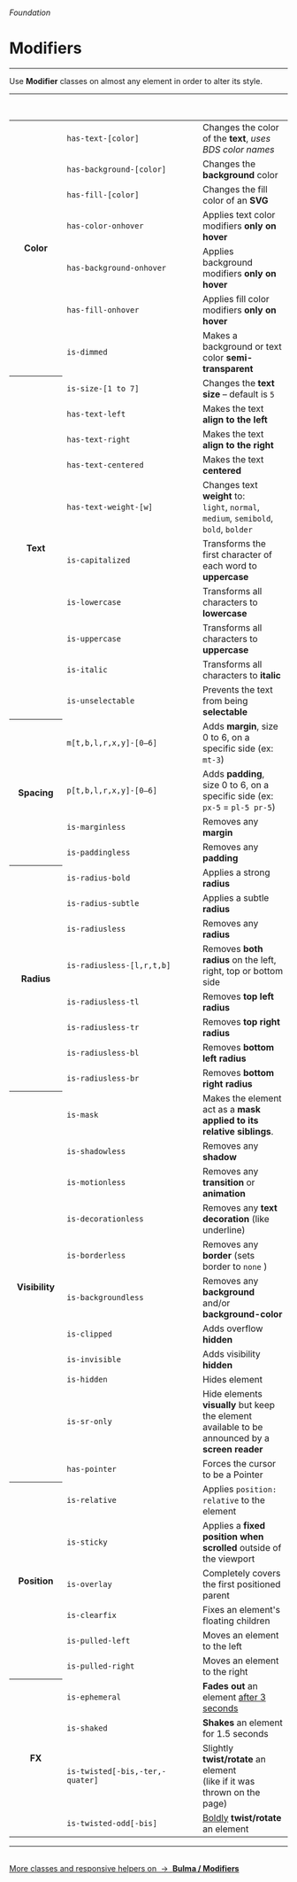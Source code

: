 <h6 class="is-uppercase has-text-grey has-text-weight-medium is-size-6 is-size-7-mobile">Foundation</h6>
<h1 class="title"><span class="is-size-2-mobile">Modifiers</span></h1>
<hr class="is-visible is-size-3">
<p class="is-size-4 has-text-dark">
    Use <strong>Modifier</strong> classes on almost any element in order to alter its style.
</p>
<hr class="is-visible is-size-3"><br>

<table class="table is-bordered">
    <tbody>
        <tr>
            <th rowspan="7">Color</th>
            <td><code>has-text-[color]</code></td>
            <td>Changes the color of the <strong>text</strong>, <i>uses BDS color names</i></td>
        </tr>
        <tr>
            <td style="width: 230px;"><code>has-background-[color]</code></td>
            <td>Changes the <strong>background</strong> color</td>
        </tr>
        <tr>
            <td><code>has-fill-[color]</code></td>
            <td>Changes the fill color of an <strong>SVG</strong></td>
        </tr>
        <tr>
            <td><code>has-color-onhover</code></td>
            <td>Applies text color modifiers <strong class="has-text-primary has-color-onhover">only on hover</strong></td>
        </tr>
        <tr>
            <td><code>has-background-onhover</code></td>
            <td>Applies background modifiers <strong class="has-background-primary-gradient-light has-background-onhover">only on hover</strong></td>
        </tr>
        <tr>
            <td><code>has-fill-onhover</code></td>
            <td>Applies fill color modifiers <strong>only on hover</strong></td>
        </tr>
        <tr>
            <td><code>is-dimmed</code></td>
            <td>Makes a background or text color <strong>semi-transparent</strong></td>
        </tr>
        <tr>
            <th rowspan="10">Text</th>
            <td><code>is-size-[1 to 7]</code></td>
            <td>Changes the <strong>text size</strong> – default is <code>5</code></td>
        </tr>
        <tr>
            <td><code>has-text-left</code></td>
            <td>Makes the text <strong>align to the left</strong></td>
        </tr>
        <tr>
            <td><code>has-text-right</code></td>
            <td>Makes the text <strong>align to the right</strong></td>
        </tr>
        <tr>
            <td><code>has-text-centered</code></td>
            <td>Makes the text <strong>centered</strong></td>
        </tr>
        <tr>
            <td><code>has-text-weight-[w]</code></td>
            <td>Changes text <strong>weight</strong> to:<br><code>light</code>, <code>normal</code>, <code>medium</code>, <code>semibold</code>, <code>bold</code>, <code>bolder</code></td>
        </tr>
        <tr>
            <td><code>is-capitalized</code></td>
            <td>Transforms the first character of each word to <strong>uppercase</strong></td>
        </tr>
        <tr>
            <td><code>is-lowercase</code></td>
            <td>Transforms all characters to <strong>lowercase</strong></td>
        </tr>
        <tr>
            <td><code>is-uppercase</code></td>
            <td>Transforms all characters to <strong>uppercase</strong></td>
        </tr>
        <tr>
            <td><code>is-italic</code></td>
            <td>Transforms all characters to <strong>italic</strong></td>
        </tr>
        <tr>
            <td><code>is-unselectable</code></td>
            <td>Prevents the text from being <strong>selectable</strong></td>
        </tr>
        <tr>
            <th rowspan="4">Spacing</th>
            <td><code>m[t,b,l,r,x,y]-[0–6]</code></td>
            <td>Adds <strong>margin</strong>, size 0 to 6, on a specific side (ex: <code>mt-3</code>)</td>
        </tr>
        <tr>
            <td><code>p[t,b,l,r,x,y]-[0–6]</code></td>
            <td>Adds <strong>padding</strong>, size 0 to 6, on a specific side (ex: <code>px-5</code> = <code>pl-5 pr-5</code>)</td>
        </tr>
        <tr>
            <td><code>is-marginless</code></td>
            <td>Removes any <strong>margin</strong></td>
        </tr>
        <tr>
            <td><code>is-paddingless</code></td>
            <td>Removes any <strong>padding</strong></td>
        </tr>
        <tr>
            <th rowspan="8">Radius</th>
            <td><code>is-radius-bold</code></td>
            <td>Applies a strong <strong>radius</strong></td>
        </tr>
        <tr>
            <td><code>is-radius-subtle</code></td>
            <td>Applies a subtle <strong>radius</strong></td>
        </tr>
        <tr>
            <td><code>is-radiusless</code></td>
            <td>Removes any <strong>radius</strong></td>
        </tr>
        <tr>
            <td><code>is-radiusless-[l,r,t,b]</code></td>
            <td>Removes <strong>both radius</strong> on the left, right, top or bottom side</td>
        </tr>
        <tr>
            <td><code>is-radiusless-tl</code></td>
            <td>Removes <strong>top left radius</strong></td>
        </tr>
        <tr>
            <td><code>is-radiusless-tr</code></td>
            <td>Removes <strong>top right radius</strong></td>
        </tr>
        <tr>
            <td><code>is-radiusless-bl</code></td>
            <td>Removes <strong>bottom left radius</strong></td>
        </tr>
        <tr>
            <td><code>is-radiusless-br</code></td>
            <td>Removes <strong>bottom right radius</strong></td>
        </tr>
        <tr>
            <th rowspan="11">Visibility</th>
            <td><code>is-mask</code></td>
            <td>Makes the element act as a <strong>mask applied to its relative siblings</strong>.</td>
        </tr>
        <tr>
            <td><code>is-shadowless</code></td>
            <td>Removes any <strong>shadow</strong></td>
        </tr>
        <tr>
            <td><code>is-motionless</code></td>
            <td>Removes any <strong>transition</strong> or <strong>animation</strong></td>
        </tr>
        <tr>
            <td><code>is-decorationless</code></td>
            <td>Removes any <strong>text decoration</strong> (like underline)</td>
        </tr>
        <tr>
            <td><code>is-borderless</code></td>
            <td>Removes any <strong>border</strong> (sets border to <code>none</code> )</td>
        </tr>
        <tr>
            <td><code>is-backgroundless</code></td>
            <td>Removes any <strong>background</strong> and/or <strong>background-color</strong></td>
        </tr>
        <tr>
            <td><code>is-clipped</code></td>
            <td>Adds overflow <strong>hidden</strong></td>
        </tr>
        <tr>
            <td><code>is-invisible</code></td>
            <td>Adds visibility <strong>hidden</strong></td>
        </tr>
        <tr>
            <td><code>is-hidden</code></td>
            <td>Hides element</td>
        </tr>
        <tr>
            <td><code>is-sr-only</code></td>
            <td>Hide elements <strong>visually</strong> but keep the element available to be announced by a <strong>screen reader</strong></td>
        </tr>
        <tr>
            <td><code>has-pointer</code></td>
            <td>Forces the cursor to be a Pointer</td>
        </tr>
        <tr>
            <th rowspan="6" style="width: 5rem;">Position</th>
            <td style="width: 14rem;"><code>is-relative</code></td>
            <td>Applies <code>position: relative</code> to the element</td>
        </tr>
        <tr>
            <td><code>is-sticky</code></td>
            <td>Applies a <strong>fixed position when scrolled</strong> outside of the viewport</td>
        </tr>
        <tr>
            <td><code>is-overlay</code></td>
            <td>Completely covers the first positioned parent</td>
        </tr>
        <tr>
            <td><code>is-clearfix</code></td>
            <td>Fixes an element's floating children</td>
        </tr>
        <tr>
            <td><code>is-pulled-left</code></td>
            <td>Moves an element to the left</td>
        </tr>
        <tr>
            <td><code>is-pulled-right</code></td>
            <td>Moves an element to the right</td>
        </tr>
        <tr>
            <th rowspan="7" style="width: 5rem;">FX</th>
            <td><code>is-ephemeral</code> </td>
            <td><strong>Fades out</strong> an element <u>after 3 seconds</u></td>
        </tr>
        <tr>
            <td><code>is-shaked</code></td>
            <td><strong>Shakes</strong> an element for 1.5 seconds</td>
        </tr>
        <tr>
            <td><code>is-twisted[-bis,-ter,-quater]</code></td>
            <td>Slightly <strong>twist/rotate</strong> an element<br>(like if it was thrown on the page)</td>
        </tr>
        <tr>
            <td><code>is-twisted-odd[-bis]</code></td>
            <td><u>Boldly</u> <strong>twist/rotate</strong> an element</td>
        </tr>
    </tbody>
</table>

<hr class="is-size-3"><br>

<a href="https://bulma.io/documentation/modifiers/" target="blank" class="box is-well has-text-grey-dark">
    More classes and <u class="has-text-weight-medium">responsive helpers</u> on &nbsp;→&nbsp; <strong class="is-link has-text-primary">Bulma / Modifiers</strong>
</a>